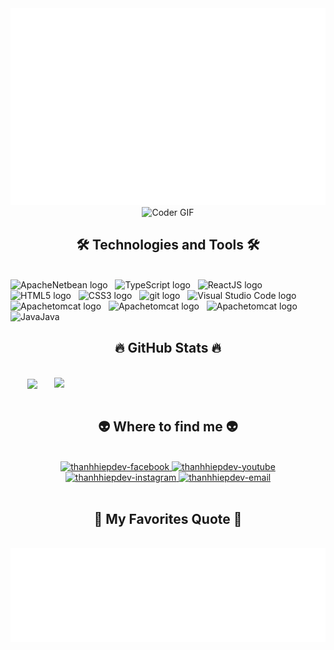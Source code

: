 <!-- thanhhiepdev -->
<a href="#" target="_blank">
  <img src="svg/thanhhiepdev.svg" width="1200" alt="thanhhiepdev-official" />
</a>
<div align="center">
<img src="https://media.giphy.com/media/SWoSkN6DxTszqIKEqv/giphy.gif" alt="Coder GIF" width="500">
</div>

<h2 align="center">🛠 Technologies and Tools 🛠</h2>
<br>
<!-- https://simpleicons.org/ -->
<span><img src="https://img.shields.io/badge/Netbean-282C34?logo=Apache NetBeans IDE&logoColor=red" alt="ApacheNetbean logo" title="JavaScript" height="25" /></span>
&nbsp;
<span><img src="https://img.shields.io/badge/CSharp-282C34?logo=C Sharp&logoColor=blue" alt="TypeScript logo" title="TypeScript" height="25" /></span>
&nbsp;
<span><img src="https://img.shields.io/badge/SQL Server-282C34?logo=Microsoft SQL Server&logoColor=61DAFB" alt="ReactJS logo" title="ReactJS" height="25" /></span>
&nbsp;
<span><img src="https://img.shields.io/badge/HTML-282C34?logo=html5&logoColor=E34F26" alt="HTML5 logo" title="HTML5" height="25" /></span>
&nbsp;
<span><img src="https://img.shields.io/badge/CSS-282C34?logo=css3&logoColor=1572B6" alt="CSS3 logo" title="CSS3" height="25" /></span>
&nbsp;
<span><img src="https://img.shields.io/badge/git-282C34?logo=git&logoColor=F05032" alt="git logo" title="git" height="25" /></span>
&nbsp;
<span><img src="https://img.shields.io/badge/VS%20Code-282C34?logo=visual-studio-code&logoColor=007ACC" alt="Visual Studio Code logo" title="Visual Studio Code" height="25" /></span>
&nbsp;
<span><img src="https://img.shields.io/badge/Apache Tomcat-282C34?logo=Apache Tomcat&logoColor=FFCA28" alt="Apachetomcat logo" title="Firebase" height="25" /></span>
&nbsp;
<span><img src="https://img.shields.io/badge/Spring Boot-282C34?logo=Spring Boot&logoColor=#6DB33F" alt="Apachetomcat logo" title="Firebase" height="25" /></span>
&nbsp;
<span><img src="https://img.shields.io/badge/PostgresSQL-282C34?logo=PostgreSQL&logoColor=#4169E1" alt="Apachetomcat logo" title="Firebase" height="25" /></span>
&nbsp;
<span><img src="https://github.com/oHTGo/oHTGo/raw/main/images/java.svg" title="Java" height="25" />Java</span>
&nbsp;



<br>

<h2 align="center">🔥 GitHub Stats 🔥</h2>
<!-- https://github.com/anuraghazra/github-readme-stats -->
<br>
<div align=center>
  <a href="#" title="thanhhiepdev">
    <img width="315" align="center" src="https://github-readme-stats.vercel.app/api/top-langs/?username=get-go-now&hide=c%23,powershell,Mathematica,Ruby,Objective-C,Objective-C%2b%2b,Cuda&title_color=61dafb&text_color=ffffff&icon_color=61dafb&bg_color=20232a&langs_count=8&layout=compact&border_color=61dafb&hide_border=true" />
  </a>
  <a href="#" title="thanhhiepdev">
    <img align="right" width="434" src="https://github-readme-stats.vercel.app/api?username=get-go-now&show_icons=true&theme=react&border_color=61dafb&hide_border=true" />
  </a>
</div>

<br>

<h2 align="center">👽 Where to find me 👽</h2>
<br>
<!-- https://icons8.com -->
<div align="center">
  
  <a href="https://www.facebook.com/thanhhip0105/" target="blank">
    <img src="https://img.icons8.com/bubbles/100/000000/facebook-new.png" alt="thanhhiepdev-facebook" />
  </a>
  <a href="https://www.youtube.com/channel/UC9YMuS-q9EGVpo3yC74b_aQ" target="blank">
    <img src="https://img.icons8.com/bubbles/100/000000/youtube-squared.png" alt="thanhhiepdev-youtube" />
  </a>
  <a href="https://instagram.com/thanhhip0105" target="blank">
    <img src="https://img.icons8.com/bubbles/100/000000/instagram.png" alt="thanhhiepdev-instagram" />
  </a>
  <a href="mailto:nguyenhiep0456@gmail.com" target="top">
    <img src="https://img.icons8.com/bubbles/100/000000/apple-mail.png" alt="thanhhiepdev-email" />
  </a>
</div>

<br>

<h2 align="center">📑 My Favorites Quote 📑</h2>
<br>
<a href="#" target="_blank">
  <img src="svg/trungquandev-quotes.svg" width="846" height="150" alt="thanhhiepdev-official" />
</a>

